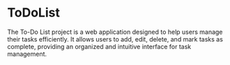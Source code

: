 # ToDoList
The To-Do List project is a web application designed to help users manage their tasks efficiently. It allows users to add, edit, delete, and mark tasks as complete, providing an organized and intuitive interface for task management.
